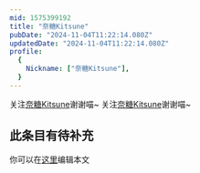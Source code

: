 ```yaml
---
mid: 1575399192
title: "奈糖Kitsune"
pubDate: "2024-11-04T11:22:14.080Z"
updatedDate: "2024-11-04T11:22:14.080Z"
profile:
  {
    Nickname: ["奈糖Kitsune"],
  }
---
```


关注[奈糖Kitsune](https://space.bilibili.com/1575399192)谢谢喵~ 关注[奈糖Kitsune](https://space.bilibili.com/1575399192)谢谢喵~

## 此条目有待补充
你可以在[这里](https://github.com/Yuhanawa/VTuber.ICU/edit/master/src/content/v/奈糖Kitsune/index.md)编辑本文
